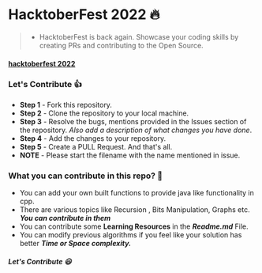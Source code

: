 # HacktoberFest 2022 :fire:

> - HacktoberFest is back again. Showcase your coding skills by creating PRs and contributing to the Open Source.

#### [hacktoberfest 2022](https://hacktoberfest.digitalocean.com/)

### Let's Contribute :+1:

- **Step 1** - Fork this repository.
- **Step 2** - Clone the repository to your local machine.
- **Step 3** - Resolve the bugs, mentions provided in the Issues section of the repository. _Also add a description of what changes you have done_.
- **Step 4** - Add the changes to your repository.
- **Step 5** - Create a PULL Request. And that's all.
- **NOTE** - Please start the filename with the name mentioned in issue.

### What you can contribute in this repo? :punch:

- You can add your own built functions to provide java like functionality in cpp.
- There are various topics like Recursion , Bits Manipulation, Graphs etc. **_You can contribute in them_**
- You can contribute some **Learning Resources** in the **_Readme.md_** File.
- You can modify previous algorithms if you feel like your solution has better **_Time or Space complexity._**

##### Let's Contribute :smiley:
